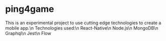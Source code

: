 # ping4game

This is an experimental project to use cutting edge technologies to create a mobile app.\n
Technologies used:\n
React-Native\n
Node.js\n
MongoDB\n
Graphql\n
Jest\n
Flow
